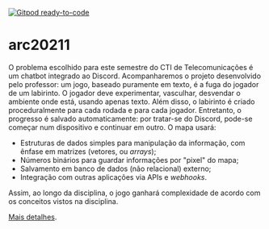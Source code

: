 [![Gitpod ready-to-code](https://img.shields.io/badge/Gitpod-ready--to--code-blue?logo=gitpod)](https://apricot-flamingo-b61xwzv5.ws-us16.gitpod.io/)

# arc20211
O problema escolhido para este semestre do CTI de Telecomunicações é um chatbot integrado ao Discord. 
Acompanharemos o projeto desenvolvido pelo professor: um jogo, baseado puramente em texto, é a fuga do jogador de um labirinto. 
O jogador deve experimentar, vasculhar, desvendar o ambiente onde está, usando apenas texto.
Além disso, o labirinto é criado proceduralmente para cada rodada e para cada jogador. Entretanto, o progresso é salvado automaticamente: por tratar-se do Discord, pode-se começar num dispositivo e continuar em outro. O mapa usará:

- Estruturas de dados simples para manipulação da informação, com ênfase em matrizes (vetores, ou _arrays_);
- Números binários para guardar informações por "pixel" do mapa;
- Salvamento em banco de dados (não relacional) externo;
- Integração com outras aplicações via APIs e _webhooks_.

Assim, ao longo da disciplina, o jogo ganhará complexidade de acordo com os conceitos vistos na disciplina.

[Mais detalhes](https://github.com/boidacarapreta/arc20211#readme).
